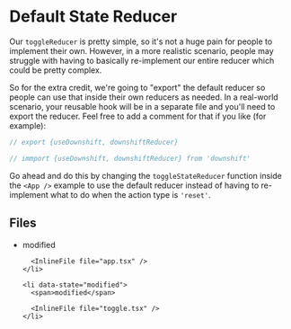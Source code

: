 # Default State Reducer

Our `toggleReducer` is pretty simple, so it's not a huge pain for people to
implement their own. However, in a more realistic scenario, people may struggle
with having to basically re-implement our entire reducer which could be pretty
complex.

So for the extra credit, we're going to "export" the default reducer so people
can use that inside their own reducers as needed. In a real-world scenario, your
reusable hook will be in a separate file and you'll need to export the reducer.
Feel free to add a comment for that if you like (for example):

```ts
// export {useDownshift, downshiftReducer}

// immport {useDownshift, downshiftReducer} from 'downshift'
```

Go ahead and do this by changing the `toggleStateReducer` function inside the
`<App />` example to use the default reducer instead of having to re-implement
what to do when the action type is `'reset'`.

<section id="files" className="not-prose">
  <h2>Files</h2>

  <ul>
    <li data-state="modified">
      <span>modified</span>

      <InlineFile file="app.tsx" />
    </li>

    <li data-state="modified">
      <span>modified</span>

      <InlineFile file="toggle.tsx" />
    </li>

  </ul>
</section>

